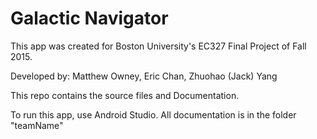 # Galactic Navigator

This app was created for Boston University's EC327 Final Project of Fall 2015. 

Developed by:
Matthew Owney, Eric Chan, Zhuohao (Jack) Yang

This repo contains the source files and Documentation.

To run this app, use Android Studio.
All documentation is in the folder "teamName"
